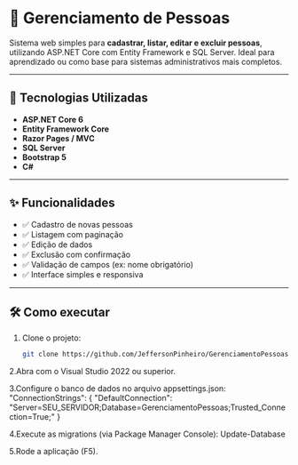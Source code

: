 # 👥 Gerenciamento de Pessoas

Sistema web simples para **cadastrar, listar, editar e excluir pessoas**, utilizando ASP.NET Core com Entity Framework e SQL Server. Ideal para aprendizado ou como base para sistemas administrativos mais completos.

---

## 🚀 Tecnologias Utilizadas

- **ASP.NET Core 6**
- **Entity Framework Core**
- **Razor Pages / MVC**
- **SQL Server**
- **Bootstrap 5**
- **C#**

---

## ✨ Funcionalidades

- ✅ Cadastro de novas pessoas
- ✅ Listagem com paginação
- ✅ Edição de dados
- ✅ Exclusão com confirmação
- ✅ Validação de campos (ex: nome obrigatório)
- ✅ Interface simples e responsiva

---

## 🛠️ Como executar

1. Clone o projeto:
   ```bash
   git clone https://github.com/JeffersonPinheiro/GerenciamentoPessoas.git
2.Abra com o Visual Studio 2022 ou superior.

3.Configure o banco de dados no arquivo appsettings.json:
"ConnectionStrings": {
  "DefaultConnection": "Server=SEU_SERVIDOR;Database=GerenciamentoPessoas;Trusted_Connection=True;"
}

4.Execute as migrations (via Package Manager Console):
Update-Database


5.Rode a aplicação (F5).


